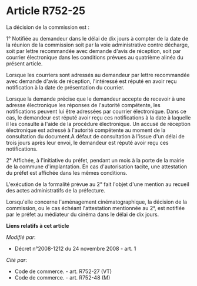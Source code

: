 # Article R752-25

La décision de la commission est : 

1° Notifiée au demandeur dans le délai de dix jours à compter de la date de la réunion de la commission soit par la voie
administrative contre décharge, soit par lettre recommandée avec demande d'avis de réception, soit par courrier électronique
dans les conditions prévues au quatrième alinéa du présent article. 

Lorsque les courriers sont adressés au demandeur par lettre recommandée avec demande d'avis de réception, l'intéressé est
réputé en avoir reçu notification à la date de présentation du courrier. 

Lorsque la demande précise que le demandeur accepte de recevoir à une adresse électronique les réponses de l'autorité
compétente, les notifications peuvent lui être adressées par courrier électronique. Dans ce cas, le demandeur est réputé
avoir reçu ces notifications à la date à laquelle il les consulte à l'aide de la procédure électronique. Un accusé de
réception électronique est adressé à l'autorité compétente au moment de la consultation du document.A défaut de consultation
à l'issue d'un délai de trois jours après leur envoi, le demandeur est réputé avoir reçu ces notifications. 

2° Affichée, à l'initiative du préfet, pendant un mois à la porte de la mairie de la commune d'implantation. En cas
d'autorisation tacite, une attestation du préfet est affichée dans les mêmes conditions. 

L'exécution de la formalité prévue au 2° fait l'objet d'une mention au recueil des actes administratifs de la préfecture. 

Lorsqu'elle concerne l'aménagement cinématographique, la décision de la commission, ou le cas échéant l'attestation
mentionnée au 2°, est notifiée par le préfet au médiateur du cinéma dans le délai de dix jours.

**Liens relatifs à cet article**

_Modifié par_:

  - Décret n°2008-1212 du 24 novembre 2008 - art. 1

_Cité par_:

  - Code de commerce. - art. R752-27 (VT)
  - Code de commerce. - art. R752-48 (M)
